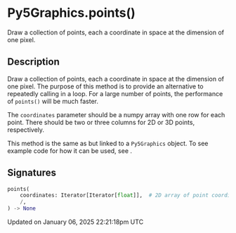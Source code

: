 # Py5Graphics.points()

Draw a collection of points, each a coordinate in space at the dimension of one pixel.

## Description

Draw a collection of points, each a coordinate in space at the dimension of one pixel. The purpose of this method is to provide an alternative to repeatedly calling [](py5graphics_point) in a loop. For a large number of points, the performance of `points()` will be much faster.

The `coordinates` parameter should be a numpy array with one row for each point. There should be two or three columns for 2D or 3D points, respectively.

This method is the same as [](sketch_points) but linked to a `Py5Graphics` object. To see example code for how it can be used, see [](sketch_points).

## Signatures

```python
points(
    coordinates: Iterator[Iterator[float]],  # 2D array of point coordinates with 2 or 3 columns for 2D or 3D points, respectively
    /,
) -> None
```

Updated on January 06, 2025 22:21:18pm UTC
